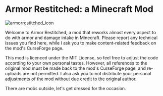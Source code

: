 # Armor Restitched: a Minecraft Mod


![armorrestitched_icon](https://user-images.githubusercontent.com/117603129/234380689-70e27a0f-47a9-4680-9f3b-4cbfb79f68be.png)

Welcome to Armor Restitched, a mod that reworks almost every aspect to do with armor and damage intake in Minecraft. Please report any technical issues you find here, while I ask you to make content-related feedback on the mod's CurseForge page.

This mod is licenced under the MIT License, so feel free to adjust the code according to your own personal tastes. However, all references to the original mod must be made back to the mod's CurseForge page, and re-uploads are not permitted. I also ask you to not distribute your personal adjustments of the mod without due credit to the original author.

There are mobs outside, let's get dressed for the occasion.
